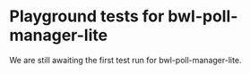 # Playground tests for bwl-poll-manager-lite
We are still awaiting the first test run for bwl-poll-manager-lite.
